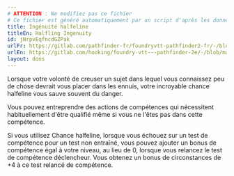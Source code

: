 ```yaml
---
# ATTENTION : Ne modifiez pas ce fichier
# Ce fichier est généré automatiquement par un script d'après les données du module Foundry VTT officiel et de sa traduction
title: Ingénuité halfeline
titleEn: Halfling Ingenuity
id: jNrpvEqfncdGZPak
urlFr: https://gitlab.com/pathfinder-fr/foundryvtt-pathfinder2-fr/-/blob/master/data/feats/jNrpvEqfncdGZPak.htm
urlEn: https://gitlab.com/hooking/foundry-vtt---pathfinder-2e/-/blob/master/packs/data/feats.db/halfling-ingenuity.json
layout: dons
---
```

Lorsque votre volonté de creuser un sujet dans lequel vous connaissez peu de chose devrait vous placer dans les ennuis, votre incroyable chance halfeline vous sauve souvent du danger.

Vous pouvez entreprendre des actions de compétences qui nécessitent habituellement d'être qualifié même si vous ne l'êtes pas dans cette compétence.

Si vous utilisez Chance halfeline, lorsque vous échouez sur un test de compétence pour un test non entraîné, vous pouvez ajouter un bonus de compétence égal à votre niveau, au lieu de 0, lorsque vous relancez le test de compétence déclencheur. Vous obtenez un bonus de circonstances de +4 à ce test relancé de compétence.
